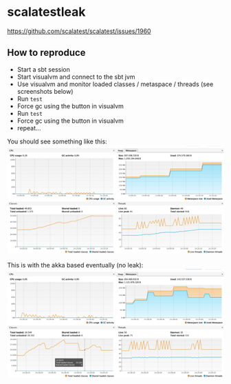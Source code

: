 # scalatestleak
https://github.com/scalatest/scalatest/issues/1960

## How to reproduce

* Start a sbt session
* Start visualvm and connect to the sbt jvm
* Use visualvm and monitor loaded classes / metaspace / threads (see screenshots below)
* Run `test`
* Force gc using the button in visualvm
* Run `test`
* Force gc using the button in visualvm
* repeat...

You should see something like this:
![img.png](img.png)

This is with the akka based eventually (no leak):
![img_1.png](img_1.png)